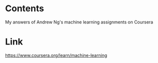 # Contents
My answers of Andrew Ng's machine learning assignments on Coursera
# Link
https://www.coursera.org/learn/machine-learning
 